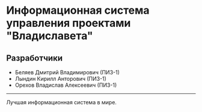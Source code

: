 # Информационная система управления проектами "Владиславета"

## Разработчики
* Беляев Дмитрий Владимирович (ПИ3-1)
* Лындин Кирилл Анторович (ПИ3-1)
* Орехов Владислав Алексеевич (ПИ3-1)

---
Лучшая информационная система в мире.
